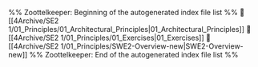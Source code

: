 %% Zoottelkeeper: Beginning of the autogenerated index file list  %%
📄 [[4Archive/SE2 1/01_Principles/01_Architectural_Principles|01_Architectural_Principles]]
📄 [[4Archive/SE2 1/01_Principles/01_Exercises|01_Exercises]]
📄 [[4Archive/SE2 1/01_Principles/SWE2-Overview-new|SWE2-Overview-new]]
%% Zoottelkeeper: End of the autogenerated index file list  %%
